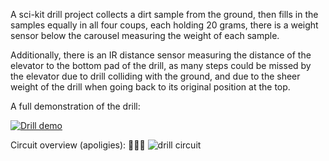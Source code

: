 A sci-kit drill project collects a dirt sample from the ground, then fills in the samples equally in all four coups, each holding 20 grams, there is a weight sensor below the carousel measuring the weight of each sample.

Additionally, there is an IR distance sensor measuring the distance of the elevator to the bottom pad of the drill, as many steps could be missed by the elevator due to drill colliding with the ground, and due to the sheer weight of the drill when going back to its original position at the top.

A full demonstration of the drill: 

[![Drill demo](https://img.youtube.com/vi/H6HqsQK0O7s/0.jpg)](https://www.youtube.com/watch?v=H6HqsQK0O7s)

Circuit overview (apoligies): 🍝🍝🍝
![drill circuit](https://github.com/user-attachments/assets/34c9777f-c85b-4123-9600-d55ee2266779)
